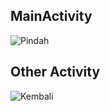 ## MainActivity

![Pindah](https://user-images.githubusercontent.com/101272430/202052489-b9105c2d-b352-43b5-acdb-c600ab1bc31c.jpeg)

## Other Activity

![Kembali](https://user-images.githubusercontent.com/101272430/202052495-e6717038-9dd4-4b89-966e-603bf42357f2.jpeg)

